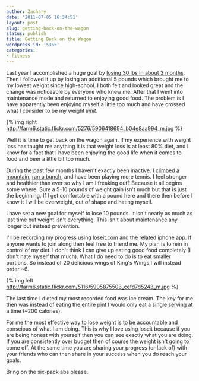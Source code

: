 ```yaml
---
author: Zachary 
date: '2011-07-05 16:34:51'
layout: post
slug: getting-back-on-the-wagon
status: publish
title: Getting Back on the Wagon
wordpress_id: '5365'
categories:
- fitness
---
```


Last year I accomplished a huge goal by [losing 30 lbs in about 3 months](http://zadell.com/2010/progress-update-%E2%80%93-30-pounds-down/).
Then I followed it up by losing an additional 5 pounds which brought me to my
lowest weight since high-school. I both felt and looked great and the change
was noticeable by everyone who knew me. After that I went into maintenance
mode and returned to enjoying good food. The problem is I have apparently been
enjoying myself a little too much and have crossed what I consider to be my
weight _limit_.

{% img right http://farm6.static.flickr.com/5276/5906418694_b04e8aa994_m.jpg %}

Well it is time to get back on the wagon again. If my experience with weight
loss has taught me anything it is that weight loss is at least 80% diet, and I
know for a fact that I have been enjoying the good life when it comes to food
and beer a little bit too much.

During the past few months I haven't exactly been inactive. I 
[climbed a mountain](http://zadell.com/2011/summiting-mount-hood/),
[ran a bunch](http://www.flickr.com/photos/zacharyz/5906528522/), and have been
playing more tennis. I feel stronger and healthier than ever so why I am I
freaking out? Because it all begins some where. Sure a 5-10 pounds of weight
gain isn't much but that is just the beginning. If I get comfortable with a
pound here and there then before I know it I will be overweight, out of shape and
hating myself.

I have set a new goal for myself to lose 10 pounds. It isn't nearly as much as
last time but weight isn't everything. This isn't about maintenance any longer
but instead prevention.

I'll be recording my progress using [loseit.com](http://www.loseit.com/) and
the related iphone app. If anyone wants to join along then feel free to friend
me. My plan is to rein in control of my diet. I don't think I can give up
eating good food completely (I don't hate myself that much). What I do need to
do is to eat smaller portions. So instead of 20 delicious wings of King's
Wings I will instead order ~6.

{% img left http://farm6.static.flickr.com/5116/5905875503_cefd7d5243_m.jpg %}

The last time I dieted my most recorded food was ice cream. The key for me then was
instead of eating the entire pint I would only eat a single serving at a time
(~200 calories).

For me the most effective way to lose weight is to be accountable and
conscious of what I am doing. This is why I love using loseit because if you
are being honest with yourself then you can see exactly what you are doing. If
you are consistently over budget then of course the weight isn't going to come
off. At the same time you are sharing your progress (or lack of) with your
friends who can then share in your success when you do reach your goals.

Bring on the six-pack abs please.

